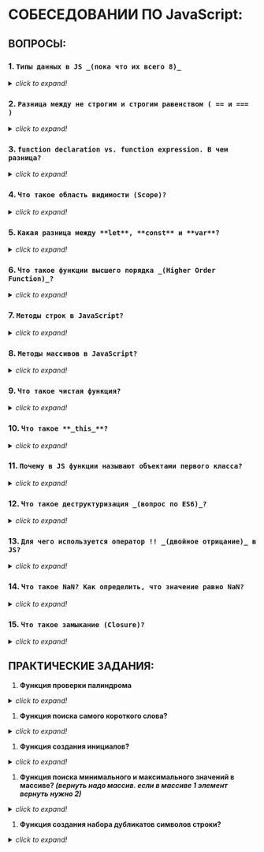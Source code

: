 # СОБЕСЕДОВАНИИ ПО JavaScript:

## ВОПРОСЫ:

### 1. `Типы данных в JS _(пока что их всего 8)_`
<details><summary><i><h7>click to expand!</h7></i></summary>

  1. **string**
  1. **number**
  1. **bigint** _(bigint введен, чтобы дать разрабам работать с числами произвольной длины. индикатор бигинта `n` в конце числа)_
  1. **boolean**
  1. **symbol** _(уникальный идентификатор)_
  1. **object**
  1. **null**  _(это отдельный тип, НО если проверить через оператор **typeof** получим в консоле **object**. Это ошибка которая сложилась исторически, об этом важно упамянуть)_
  1. **undefined**

#### под вопрос:
  * В чем разница между **null** и **undefined**?
  Оба значения показывают отсутствующие данные.

  `undefined` - это значение поумолчанию для:
    * переменной, которая еще не определена
    * функции, которая ничего не возвращает явно
    * не существующего свойства объекта

  `null` - это явное задание отсутствующего значения. Т.е. разраб самостоятельно определяет отсутствие каких либо данных

</details>

### 2. `Разница между не строгим и строгим равенством ( == и === )`
<details><summary><i><h7>click to expand!</h7></i></summary>

```JavaScript
  1 == '1' // true // не строгое - просто сравнивает значения
  1 === '1' // false // строгое - дополнительно сравнивает их тип данных
```

#### под вопрос:
  * что вернет **null == undefined**? _(вернет true)_
  * что вернет **null === undefined**? _(вернет false)_

</details>

### 3. `function declaration vs. function expression. В чем разница?`
<details><summary><i><h7>click to expand!</h7></i></summary>

  * function declaration - функция созданная в основном потоке документа
  * function expression - это когда созданная функция присваивается в переменную _(Объявление функции в контексте какого-либо присваивания)_

  **Основное отличие:** function declaration создается интерпритатором до выполнения кода, т.е. ее можно вызвать до ее объявления и не будет ошибки

  Пример:
```JavaScript
  // Execution
  sum(1,2) // 3
  multipl(1,2) // error

  // function declaration
  function sum(a,b){
    return a+b;
  }

  // function expression
  var multipl = function(a,b){
    return a*b;
  }
```

</details>

### 4. `Что такое область видимости (Scope)?`
<details><summary><i><h7>click to expand!</h7></i></summary>

Место откуда мы имеем доступ к переменным или функциям. Есть 3 типа областей видимости:
 * **Глобальная** - переменные и функции объявленные в данной области, становятся глобальными, появляются в глобальной области имен и доступны из любого места в коде
 * **Функциональная _(локальная)_** - переменные и функции объявленные внутри функции, доступны только этой функции и всем вложенным в нее функциям. За ее пределами, при обращение к переменной мы получаем ошибку
 * **Блочная _(появилась начиная с ES6)_** - для переменных **let** & **const**. Такая область видимости находится внутри фигурных скобок _(блока)_, даже если это **if** / **else**. Переменные объявленные через **var** на такую область не реагируют

По сути это набор правил, по которым ищутся переменные. Сначала ищет в локальной, далее во внешней области и т.д. пока не дойдет до глобальной.

</details>

### 5. `Какая разница между **let**, **const** и **var**?`
<details><summary><i><h7>click to expand!</h7></i></summary>

1. Переменная объявленная через **var** всплывает. Если мы обратимся к переменной до ее инициализации, то получим **undefined**. В случае с **let** и **const** мы увидим ошибки
2. Разные области видимости. У **let** и **const** область видимости ограничена блоком, а не функцией _(объявил в {} там и бедет доступна + на всех вложенных уровнях)_. Переменная объявленная через **var** такую область игнорирует и может быть доступна за ее пределами
3. Переменная объявленная черезе **const** становится константой и ее невозможно переопределить, но это не точно _(см. вопрос с подвохом)_.

#### вопрос с подвохом: Можно ли изменить значение определенное через `const`?

**`Кратки ответ:`**

ДА, можно! _(как бы это парадоксально не звучало)_

**`Развернутый ответ:`**

С появление ES6 определять различные значения стало возможно благодаря **let** и **const**.
* **let** по сути унаследовал функциональность **var** _(не в даваяс в детали)_
* **const** - константа, при попытке переопределить происходит ошибка. **_НО_** это не значит что константу нельзя изменить😁. В константу присваивается значение и это значение действительно нельзя переписать, однако, если речь идет об объекте то его свойства и методы могут быть изменены. А переназначение объекта константе, по прежнему будет вызывать ошибку. Это происходит потому что в константу записывается не значение, а ссылка на объект, сам же объект хранится в областе оперативной памяти, где мы можем изменять все что угодно, сохраняя при этом ссылку, которую использует константа.

</details>

### 6. `Что такое функции высшего порядка _(Higher Order Function)_?`
<details><summary><i><h7>click to expand!</h7></i></summary>

Многие на этом вопросе сыпятся, но там не трудно😁

**HOF** - это функии которые возвращают другие функции или принемает другую функцию в качестве аргумента.

Пример **HOF**  из нативного **JS**:
  * map
  * filter
  * forEach
  * reduce
  * и так далее

Они в качестве аргумента принемают другую функцию и в последующем применяют ее к каждому элементу массива.

</details>

### 7. `Методы строк в JavaScript?`
<details><summary><i><h7>click to expand!</h7></i></summary>

Не надо перечислять все... просто значть часть хотя бы
```JavaScript
const str = 'Hi, my name is Jack!';

str.length;                   // 20
str.chatAt(1);                // i (отсчет начинается с 0, а не с 1, поэтому и вернул i)
str.toUpperCase();            // сделает все капсом
str.toLocaleLowerCase();      // сделает все в нижнем регистре
                              // еще хорошая уловочка спросить: чем отличаются toLowerCase от toLocaleLowerCase?
                              //ответ: toLocaleLowerCase учитывает локализацию. В большинстве случаев, с большинством языков, они будут производить аналогичный вывод, но некоторые языки будут вести себя по-разному
str.indexOf(',');             // 2 (вернет индекс символа если найдет. -1 если не найдет)
str.lastIndexOf(',');         // 16 (вернет индекс последнего найденого символа если найдет. -1 если не найдет)
str.replace('Jack', 'Bob');   // 'Hi, my name is Bob!'
'   Hello!   '.trim();        // 'Hello!'
//далее методы извлечения подстроки из строки. разница в скобках описана
str.slice(0,3);               // 'Hi,' (как substring, но может принимать отрицательные значения)
str.substr(0,6);              // 'Hi, my' (второй параметр это не конечный индекс, а длина вырезаемых символов)
str.substring(0,6);           // 'Hi, my' (не может принимать отрицательное значение)
```

</details>

### 8. `Методы массивов в JavaScript?`
<details><summary><i><h7>click to expand!</h7></i></summary>

Не надо перечислять все... просто значть часть хотя бы.

```JavaScript
const arr = ['Tommy', 'Arthur', 'John'];

arr.length;                 // 3
arr.concat(['Finn']);       // ['Tommy', 'Arthur', 'John', 'Finn'] - объединяет массивы в один. исходный не изменяет, возвращает НОВЫЙ массив
arr.splice(1, 1, 'Finn');   // ['Tommy', Finn', 'John'] - универсальный метод для добавления, удаления, замены, объединения (определяется переданными аргументами). ИЗМЕНЯЕТ исходный массив
arr.splice(0, 1);           // ['Finn', 'John'] - универсальный метод для добавления, удаления, замены, объединения (определяется переданными аргументами)
arr.toString();             // 'Tommy,Arthur,John' - переводит массив в строку
arr.join('-');              // 'Tommy-Arthur-John-Finn' - как toString переводит массив в строку + можно передать символ для разделения
// добавление удаление элементов массива (ИЗМЕНЯЮТ исходный массив)
arr.push('Finn');           // 4 - ['Tommy', 'Arthur', 'John', 'Finn'] - добавляет элементы в конец. возвращает обновленную длину массива
arr.pop();                  // 'Finn' - ['Tommy', 'Arthur', 'John'] - ничего не принемает. извлекает элемент с конца
arr.unshift('Finn');        // 4 - ['Finn','Tommy', 'Arthur', 'John'] - добавляет элементы в начало. возвращает обновленную длину массива
arr.shift();                // 'Finn' - ['Tommy', 'Arthur', 'John'] - ничего не принемает. извлекает элемент с начала

```
Оговорка, нужно чтоб не забыли перечислить эти:
  * map
  * filter
  * forEach
  * reduce
  * every
  * some

#### под вопрос: Разница между .forEach() и .map() ?
Оба можно применять к массивам, чтобы перебирать их элементы и каждому из элементов применять переданную функцию.
**Ключевое отличие:**
  * Метод .forEach() перебирает массив и ничего не возвращает, а .map() перебирая массив формерует и возвращает новый массив, полученный при выполнении функции _(результирующий массив можно присвоить в переменную и использовать дальше)_
  * Оба не изменяют исходный массив к которому применяются. Что бы получить результат работы .forEach(), в глобальной или функциональной области можно применить переменную и результат работы присваивать в эту переменную внутри метода

Пример для понимания:
```JavaScript
const arr = [1,2,3,4,5];
const plusTwo = x => x+2;
let newArr3 = [];

// result of .forEach()
const newArr1 = arr.forEach(el => newArr3.push(plusTwo(el)));

// result of .map()
const newArr2 = arr.map(el => plusTwo(el));

console.log(newArr1); // undefined
console.log(newArr2); // [3,4,5,6,7]
console.log(newArr3); // [3,4,5,6,7]
```

</details>

### 9. `Что такое чистая функция?`
<details><summary><i><h7>click to expand!</h7></i></summary>

Это одна из концепций функционального программирования. Она должна удовлетворять двум условиям:
1. В ней не должно быть побочных эффектов _(**побочные эффекты:** видоизменение входных параметров, http запросы и dom запросы, изменение в файловой системе, а так же вывод на экран)_
2. Каждый раз она возвращает одинаковый результат, когда вызывается с тем же набором аргументов

Пример _(самый простейший)_:
```JavaScript
// Pure function
const add = (x, y) => x + y;
add(4, 4); // 8

// Not a Pure function (has dependency on external value)
// Зависит от внешней переменной, при передаче одного и того же аргумента, потенциально, может возвращать разные результаты
let x = 4;
const add = (y) => x += y;
add(4); // 8
```

</details>

### 10. `Что такое **_this_**?`
<details><summary><i><h7>click to expand!</h7></i></summary>

Это контекст вызова или ссылка на значение объекта, который в данный момент выполняет или вызывает функцию.
Это может быть:
  * Глобальный объект
  * Объявленный объект
  * Объект события

**_this_** меняется в зависимости от контекста выполнения. Из-за такой неопределенности переодически возникает такая проблема, как потеря функией контекста вызова _(что бы это исправить можно юзать один из трех методов: `.call()`, `.apply()` или `.bind()` )_

#### под вопрос: Разница между `.call()`, `.apply()` и `.bind()`?

Периодически во время имплементации логики функции, внутри нее может использоваться ключевое слово **_this_**. Оно определяет контекст вызова этой функции.
Но если кто-то сделал ошибку в своем 💩коде или в следствии запутанности 💩кода может произойти ситуация, когда значение **_this_** функции изменяется - это называется **потеря контекста**. Чтобы такой фигни не было и чтобы строго определить контекст вызова юзают `.call()`, `.apply()` или `.bind()`

Каждый из этих методов первым аргументом принемает контект вызова. Разница между `.call()` и `.apply()` в том, как передаются аргументы внутри функции (в .call() через запятую пишут, в .apply() в виде массива).

Отличие `.call()` и `.apply()` от `.bind()` в том, что `.call()` и `.apply()` вызываются на месте (в момент, когда их применяют. Результат получаем сразу же), в то время как `.bind()` создает функцию обертку, которую можно присвоить в переменную и затем вызвать в любом нужном месте приложения.

Пример:
```JavaScript
// function with a context
function showName(firstPart, lastPart) {
  console.log(`${this[firstPart]} ${this[lastPart]}`)
}

const user = {
  firstName: 'Ivan',
  lastName: 'Ivanov',
}

showName.call(user, 'firstName', 'lastName');     // Ivan Ivanov
showName.apply(user, ['firstName', 'lastName']);  // Ivan Ivanov

const newShowName = showName.bind(user, 'firstName', 'lastName');
newShowName();                                    // Ivan Ivanov
```

</details>

### 11. `Почему в JS функции называют объектами первого класса?`
<details><summary><i><h7>click to expand!</h7></i></summary>

в JS любые типы данных ведут себя как объекты. Даже если мы говорим о примитивах (строка, число), у каждого из нихз есть набор методов, которые можно использовать.

Функции в этом плане не являются исключением, и обрабатываются они как и любое другое значение. Их можно присвоить в переменную, функция может быть свойством объекта _(в этом случае она уже будет называться **МЕТОДОМ**)_, так же ее можно передать в другую функцию в виде аргумента или вернуть из функции. Отличием функции от других типов в JS является то, что ее можно вызвать и получить результат выполнения

</details>

### 12. `Что такое деструктуризация _(вопрос по ES6)_?`
<details><summary><i><h7>click to expand!</h7></i></summary>

Деструктуризация просто подразумевает разбивку сложной структуры на простые части. В JavaScript, такая сложная структура обычно является объектом или массивом. Используя синтаксис деструктуризации, можно выделить маленькие фрагменты из массивов или объектов. Такой синтаксис может быть использован для объявления переменных или их назначения. Также можно управлять вложенными структурами, используя уже синтаксис вложенной деструктуризации.

Пример:
```JavaScript
const people = ['Jack','Max','Leo'];

//ES5
var jack = people[0];
var max = people[1];
var leo = people[2];

//ES6
const [jack, max, leo] = people;
```

</details>

### 13. `Для чего используется оператор !! _(двойное отрицание)_ в JS?`
<details><summary><i><h7>click to expand!</h7></i></summary>

**!!** используется для приведения значения, которое находится справа от него, к логическому типу. На выходе мы получем **true** или **false**.
```JavaScript
console.log(!!null);      // false
console.log(!!undefined); // false
console.log(!!'');        // false
console.log(!!0);         // false
console.log(!!'str');     // true
console.log(!!100);       // true
console.log(!!{});        // true
console.log(!![]);        // true
```

#### дополнительный вопрос: Как еще можно привести типы к логическому значению?
Объект **Boolean**
```JavaScript
console.log(Boolean('str')); // true
```

</details>

### 14. `Что такое NaN? Как определить, что значение равно NaN?`
<details><summary><i><h7>click to expand!</h7></i></summary>

`NaN` расшифровывается как **Not a Number** или значение представляющее не число. Это не настраиваемая и не записываемое свойство глобального объекта, получается когда математическая функция сработала не верно. _(Например, при округлении числа в parseInt попадет не число, а строка)_

Особенностью **NaN** можно назвать то, что это значение не равно любому другому, включая себя. Стандартные методы сравнения не сработают. Что бы проверить является ли значение _не числом_ используют **isNaN(то что проверяем)**

```JavaScript
console.log(parseInt('test'));  // NaN
console.log(Math.sqrt(-1));     // NaN

console.log(NaN === NaN);       // false
console.log(NaN == NaN);        // false
console.log(isNaN(NaN));        // true
```

</details>

### 15. `Что такое замыкание (Closure)?`
<details><summary><i><h7>click to expand!</h7></i></summary>

Супер-часто задаваемый вопрос который трудно понять и объяснить на начальных этапах.

При создании функции и использовании в нутри нее переменных, эти переменные доступны только локально внутри функции. Снаружи мы не можем получить к ним доступ. На хранение таких переменных _(аргументов тоже)_ выделяется определенная память и, когда функция заканчивает свое выполнение эта память очищается, таким образом эти переменные больше нигде не существуют. _Описанная логика это функция **sayHi** в примере._

Но если внутри одной функции создать вторую, то вложенная функция получит доступ к переменным, которые были объявлены во внешней функции. Такой механиз и называется `замыканием`, т.е. вложенная функция замыкает на себе переменные и аргументы внешней функции. _Чтобы создать замыкание вложенную функцию нужно вернуть как в примере **createPhrase**._ Таким образом при отработке внешней функции возвращается внутренняя, которая замыкается на значение внешней и не дает памяти очиститься.

Как вариант можно вызвать функцию **createPhrase** и передать ей строку приветствия, результат присвоить в константу **sayHi**, которая по сути является внутренней функцией замкнувшей на себе строку HELLO. И если вызвать ее с аргументом 'Ivan', то на выходе получаем строку приветствия.

Пример:
```JavaScript
const sayHi = name => {
  const greeting = 'Hello, my name is';
  return `${greeting} ${name}!`
};

console.log(greeting);    // RefereceError: greeting is not defined
sayHi('Jack');            // 'Hello, my name is Jack!'

// Closure
const createPhrase = greeting => {
  return name => `${greeting} ${name}!`
};

const sayHi = createPhrase ('Hello');
console.log(sayHi('Ivan'));    // 'Hello Ivan!'
```

</details>


## ПРАКТИЧЕСКИЕ ЗАДАНИЯ:

1. **Функция проверки палиндрома**
<details><summary><i><h7>click to expand!</h7></i></summary>

```JavaScript
// Base lvl
function isPalindrome(string) {
  var arr = string.split('');
  var reversArr = arr.reverse();
  var resString = reversArr.join('');
  var res = string === resString;
  return res
}

// Advanced lvl
function isPalindrome(str) {
  return str === str.split('')
                    .reverse()
                    .join('');
}

// ES6 lvl
const isPalindrome = string => str === str.split('').reverse().join('');
```

</details>

1. **Функция поиска самого короткого слова?**
<details><summary><i><h7>click to expand!</h7></i></summary>

```JavaScript
// Base lvl
function findShort(string) {
  var wordsArr = string.split(' ');
  var sortedWordsArr = wordsArr.sort(function(a,b) {
    return a.lenght - b.lenght;
  });
  return sortedWordsArr[0]
}

// Advanced lvl
function findShort(string) {
  return string.split(' ')
               .sort(function(a,b) { return a.lenght - b.lenght;
               })
               [0];
}

// ES6 lvl
const = findShort = string => string.split(' ').sort((a,b) => a.lenght - b.lenght)[0];

```

</details>

1. **Функция создания инициалов?**
<details><summary><i><h7>click to expand!</h7></i></summary>

```JavaScript
// Base lvl
function toInitials(name) {
  var nameArr = name.split(' ');
  var firstLettersArr = nameArr.map(function(el) {
    return el.slice(0,1).toUpperCase()+'.'
  });
  var initials = firstLettersArr.join('');
  return initials;
}

// Advanced lvl
function toInitials(name) {
  return name.split(' ')
             .map(function(el) {
               return el.slice(0,1).toUpperCase()+'.'
             })
             .join('');
}

// ES6 lvl
const toInitials = name => name.split(' ').map(el => `${el.slice(0,1).toUpperCase()}.`).join('');

```

</details>

1. **Функция поиска минимального и максимального значений в массиве? _(вернуть надо массив. если в массиве 1 элемент вернуть нужно 2)_**
<details><summary><i><h7>click to expand!</h7></i></summary>

```JavaScript
// Пример:
minMax([2,9,10,25,47,4,1]);   // [7,47]
minMax([2,1]);                // [1,2]
minMax([1]);                  // [1,1]

// Base lvl
function minMax(arr) {
  var res = [];
  var minVal = Math.min.apply(null,arr);
  var maxVal = Math.max.apply(null,arr);
  return res.push(minVal,maxVal);
}

// Advanced lvl
function minMax(arr) {
  return [Math.min.apply(null,arr), Math.max.apply(null,arr)];
}

// ES6 lvl
const minMax = arr => [Math.min(...arr), Math.max(...arr)];
```

</details>

1. **Функция создания набора дубликатов символов строки?**
<details><summary><i><h7>click to expand!</h7></i></summary>

```JavaScript
// Пример:
accum('abcd');  // 'A-Bb-Ccc-Dddd'
accum('cwAt');  // 'C-Ww-Aaa-Tttt'

// Base lvl
function accum (str) {
  var arr = str.toUpperCase().split('');
  var repeatArr = arr.map(function(el,i) {
    return el += el.repeat(i).toLowerCase();
  });
  var resString = repeatArr.join('-');
  return resString;
};

// Advanced lvl
function accum (str) {
  return str.toUpperCase().split('').map(
    function(el,i) {
      return el += el.repeat(i).toLowerCase();
    }
  ).join('-');
};

// ES6 lvl
const accum = str => str.toUpperCase()
                        .split('')
                        .map((el,i) => `${el.repeat(i).toLowerCase()}`)
                        .join('-');
```

</details>